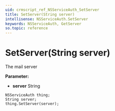 ```yaml
---
uid: crmscript_ref_NSServiceAuth_SetServer
title: SetServer(String server)
intellisense: NSServiceAuth.SetServer
keywords: NSServiceAuth, GetServer
so.topic: reference
---
```


# SetServer(String server)

The mail server

**Parameter:** 
 - **server** String

```crmscript
NSServiceAuth thing;
String server;
thing.SetServer(server);
```

